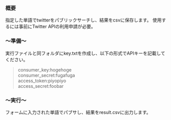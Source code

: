 ### 概要
指定した単語でtwitterをパブリックサーチし、結果をcsvに保存します。
使用するには事前にTwitter APIの利用申請が必要。

### ～準備～
実行ファイルと同フォルダにkey.txtを作成し、以下の形式でAPIキーを記載してください。

> consumer_key:hogehoge<br>
> consumer_secret:fugafuga<br>
> access_token:piyopiyo<br>
> access_secret:foobar<br>

### ～実行～
フォームに入力された単語でパブサし、結果をresult.csvに出力します。